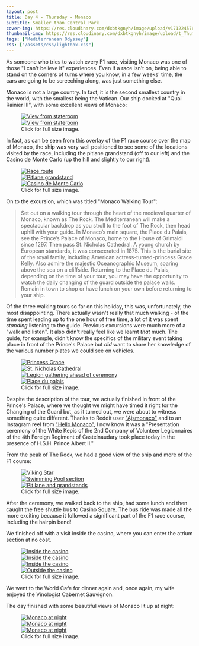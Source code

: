 ```yaml
---
layout: post
title: Day 4 - Thursday - Monaco
subtitle: Smaller than Central Park
cover-img: https://res.cloudinary.com/dxbtkgnyh/image/upload/v1712245762/2024-viking-mediterranean-odyssey/marseille-to-monaco_zcwero.png
thumbnail-img: https://res.cloudinary.com/dxbtkgnyh/image/upload/t_Thumbnail/v1712245762/2024-viking-mediterranean-odyssey/marseille-to-monaco_zcwero.png
tags: ["Mediterranean Odyssey"]
css: ["/assets/css/lightbox.css"]
---
```


As someone who tries to watch every F1 race, visiting Monaco was one of those "I can't believe it" experiences. Even if a race isn't on, being able to stand on the corners of turns where you know, in a few weeks' time, the cars are going to be screeching along, was just something else.

Monaco is not a large country. In fact, it is the second smallest country in the world, with the smallest being the Vatican. Our ship docked at "Quai Rainier III", with some excellent views of Monaco:

<figure>
    <div class="d-flex flex-row flex-wrap" style="gap: 5px">
        <div class="p-2">
            <a href="https://res.cloudinary.com/dxbtkgnyh/image/upload/v1712248553/2024-viking-mediterranean-odyssey/PXL_20240404_055403375_w6oz0i.jpg"
                data-lightbox="monaco" data-title="View from stateroom">
                <img src="https://res.cloudinary.com/dxbtkgnyh/image/upload/t_Thumbnail/v1712248553/2024-viking-mediterranean-odyssey/PXL_20240404_055403375_w6oz0i.jpg"
                    alt="View from stateroom">
            </a>
        </div>
        <div class="p-2">
            <a href="https://res.cloudinary.com/dxbtkgnyh/image/upload/v1712255688/2024-viking-mediterranean-odyssey/PXL_20240404_055417976_yqkvhv.jpg"
                data-lightbox="monaco" data-title="View from stateroom">
                <img src="https://res.cloudinary.com/dxbtkgnyh/image/upload/t_Thumbnail/v1712255688/2024-viking-mediterranean-odyssey/PXL_20240404_055417976_yqkvhv.jpg"
                    alt="View from stateroom">
            </a>
        </div>
    </div>
    <figcaption>Click for full size image.</figcaption>
</figure>

In fact, as can be seen from this overlay of the F1 race course over the map of Monaco, the ship was very well positioned to see some of the locations visited by the race, including the pitlane grandstand (off to our left) and the Casino de Monte Carlo (up the hill and slightly to our right).

<figure>
    <div class="d-flex flex-row flex-wrap" style="gap: 5px">
        <div class="p-2">
            <a href="https://res.cloudinary.com/dxbtkgnyh/image/upload/v1712324886/2024-viking-mediterranean-odyssey/Screenshot_2024-04-05_141719_fyfdvv.png"
                data-lightbox="f1" data-title="Race route">
                <img src="https://res.cloudinary.com/dxbtkgnyh/image/upload/t_Thumbnail/v1712324886/2024-viking-mediterranean-odyssey/Screenshot_2024-04-05_141719_fyfdvv.png"
                    alt="Race route">
            </a>
        </div>
        <div class="p-2">
            <a href="https://res.cloudinary.com/dxbtkgnyh/image/upload/v1712249105/2024-viking-mediterranean-odyssey/PXL_20240404_064516603_rl84ro.jpg"
                data-lightbox="f1" data-title="Pitlane grandstand">
                <img src="https://res.cloudinary.com/dxbtkgnyh/image/upload/t_Thumbnail/v1712249105/2024-viking-mediterranean-odyssey/PXL_20240404_064516603_rl84ro.jpg"
                    alt="Pitlane grandstand">
            </a>
        </div>
        <div class="p-2">
            <a href="https://res.cloudinary.com/dxbtkgnyh/image/upload/v1712249051/2024-viking-mediterranean-odyssey/PXL_20240404_055446662_sjnkkd.jpg"
                data-lightbox="f1" data-title="Casino de Monte Carlo">
                <img src="https://res.cloudinary.com/dxbtkgnyh/image/upload/t_Thumbnail/v1712249051/2024-viking-mediterranean-odyssey/PXL_20240404_055446662_sjnkkd.jpg"
                    alt="Casino de Monte Carlo">
            </a>
        </div>
    </div>
    <figcaption>Click for full size image.</figcaption>
</figure>

On to the excursion, which was titled "Monaco Walking Tour":

> Set out on a walking tour through the heart of the medieval quarter of Monaco, known as The Rock. The Mediterranean will make a spectacular backdrop as you stroll to the foot of The Rock, then head uphill with your guide. In Monaco’s main square, the Place du Palais, see the Prince’s Palace of Monaco, home to the House of Grimaldi since 1297. Then pass St. Nicholas Cathedral. A young church by European standards, it was consecrated in 1875. This is the burial site of the royal family, including American actress-turned-princess Grace Kelly. Also admire the majestic Oceanographic Museum, soaring above the sea on a cliffside. Returning to the Place du Palais, depending on the time of your tour, you may have the opportunity to watch the daily changing of the guard outside the palace walls. Remain in town to shop or have lunch on your own before returning to your ship.

Of the three walking tours so far on this holiday, this was, unfortunately, the most disappointing. There actually wasn't really that much walking - of the time spent leading up to the one hour of free time, a lot of it was spent *standing* listening to the guide. Previous excursions were much more of a "walk and listen". It also didn't really feel like we learnt *that* much. The guide, for example, didn't know the specifics of the military event taking place in front of the Prince's Palace but *did* want to share her knowledge of the various number plates we could see on vehicles.

<figure>
    <div class="d-flex flex-row flex-wrap" style="gap: 5px">
        <div class="p-2">
            <a href="https://res.cloudinary.com/dxbtkgnyh/image/upload/v1712255693/2024-viking-mediterranean-odyssey/PXL_20240404_080658464.PORTRAIT_dscijt.jpg"
                data-lightbox="tour" data-title="Princess Grace">
                <img src="https://res.cloudinary.com/dxbtkgnyh/image/upload/t_Thumbnail/v1712255693/2024-viking-mediterranean-odyssey/PXL_20240404_080658464.PORTRAIT_dscijt.jpg"
                    alt="Princess Grace">
            </a>
        </div>
        <div class="p-2">
            <a href="https://res.cloudinary.com/dxbtkgnyh/image/upload/v1712255703/2024-viking-mediterranean-odyssey/PXL_20240404_082242984_bat3t5.jpg"
                data-lightbox="tour" data-title="St. Nicholas Cathedral">
                <img src="https://res.cloudinary.com/dxbtkgnyh/image/upload/t_Thumbnail/v1712255703/2024-viking-mediterranean-odyssey/PXL_20240404_082242984_bat3t5.jpg"
                    alt="St. Nicholas Cathedral">
            </a>
        </div>
        <div class="p-2">
            <a href="https://res.cloudinary.com/dxbtkgnyh/image/upload/v1712255686/2024-viking-mediterranean-odyssey/PXL_20240404_082249830_xw3fb8.jpg"
                data-lightbox="tour" data-title="Legion gathering ahead of ceremony">
                <img src="https://res.cloudinary.com/dxbtkgnyh/image/upload/t_Thumbnail/v1712255686/2024-viking-mediterranean-odyssey/PXL_20240404_082249830_xw3fb8.jpg"
                    alt="Legion gathering ahead of ceremony">
            </a>
        </div>
        <div class="p-2">
            <a href="https://res.cloudinary.com/dxbtkgnyh/image/upload/v1712248614/2024-viking-mediterranean-odyssey/PXL_20240404_084001359_akocqx.jpg"
                data-lightbox="tour" data-title="Place du palais">
                <img src="https://res.cloudinary.com/dxbtkgnyh/image/upload/t_Thumbnail/v1712248614/2024-viking-mediterranean-odyssey/PXL_20240404_084001359_akocqx.jpg"
                    alt="Place du palais">
            </a>
        </div>
    </div>
    <figcaption>Click for full size image.</figcaption>
</figure>

Despite the description of the tour, we actually finished in front of the Prince's Palace, where we thought we might have timed it right for the Changing of the Guard but, as it turned out, we were about to witness something quite different. Thanks to Reddit user ["Ajsmonaco"](https://www.reddit.com/user/Ajsmonaco/) and to an Instagram reel from ["Hello Monaco"](https://www.instagram.com/reel/C5Vo6TUNJ36/?igsh=MW1mY3I3ZG00dTduaQ==), I now know it was a "Presentation ceremony of the White Kepis of the 2nd Company of Volunteer Legionnaires of the 4th Foreign Regiment of Castelnaudary took place today in the presence of H.S.H. Prince Albert II."

From the peak of The Rock, we had a good view of the ship and more of the F1 course:

<figure>
    <div class="d-flex flex-row flex-wrap" style="gap: 5px">
        <div class="p-2">
            <a href="https://res.cloudinary.com/dxbtkgnyh/image/upload/v1712248831/2024-viking-mediterranean-odyssey/PXL_20240404_084122235_qba9km.jpg"
                data-lightbox="rock-view" data-title="Viking Star">
                <img src="https://res.cloudinary.com/dxbtkgnyh/image/upload/t_Thumbnail/v1712248831/2024-viking-mediterranean-odyssey/PXL_20240404_084122235_qba9km.jpg"
                    alt="Viking Star">
            </a>
        </div>
        <div class="p-2">
            <a href="https://res.cloudinary.com/dxbtkgnyh/image/upload/v1712255693/2024-viking-mediterranean-odyssey/PXL_20240404_084144002_agt65j.jpg"
                data-lightbox="rock-view" data-title="Swimming Pool section">
                <img src="https://res.cloudinary.com/dxbtkgnyh/image/upload/t_Thumbnail/v1712255693/2024-viking-mediterranean-odyssey/PXL_20240404_084144002_agt65j.jpg"
                    alt="Swimming Pool section">
            </a>
        </div>
        <div class="p-2">
            <a href="https://res.cloudinary.com/dxbtkgnyh/image/upload/v1712249737/2024-viking-mediterranean-odyssey/PXL_20240404_100630234_ub0mhn.jpg"
                data-lightbox="rock-view" data-title="Pit lane and grandstands">
                <img src="https://res.cloudinary.com/dxbtkgnyh/image/upload/t_Thumbnail/v1712249737/2024-viking-mediterranean-odyssey/PXL_20240404_100630234_ub0mhn.jpg"
                    alt="Pit lane and grandstands">
            </a>
        </div>
    </div>
    <figcaption>Click for full size image.</figcaption>
</figure>

After the ceremony, we walked back to the ship, had some lunch and then caught the free shuttle bus to Casino Square. The bus ride was made all the more exciting because it followed a significant part of the F1 race course, including the hairpin bend!

We finished off with a visit inside the casino, where you can enter the atrium section at no cost.

<figure>
    <div class="d-flex flex-row flex-wrap" style="gap: 5px">
        <div class="p-2">
            <a href="https://res.cloudinary.com/dxbtkgnyh/image/upload/v1712255654/2024-viking-mediterranean-odyssey/PXL_20240404_121500606_avfkdz.jpg"
                data-lightbox="casino" data-title="Inside the casino">
                <img src="https://res.cloudinary.com/dxbtkgnyh/image/upload/t_Thumbnail/v1712255654/2024-viking-mediterranean-odyssey/PXL_20240404_121500606_avfkdz.jpg"
                    alt="Inside the casino">
            </a>
        </div>
        <div class="p-2">
            <a href="https://res.cloudinary.com/dxbtkgnyh/image/upload/v1712249718/2024-viking-mediterranean-odyssey/PXL_20240404_121621570.MP_hivxil.jpg"
                data-lightbox="casino" data-title="Inside the casino">
                <img src="https://res.cloudinary.com/dxbtkgnyh/image/upload/t_Thumbnail/v1712249718/2024-viking-mediterranean-odyssey/PXL_20240404_121621570.MP_hivxil.jpg"
                    alt="Inside the casino">
            </a>
        </div>
        <div class="p-2">
            <a href="https://res.cloudinary.com/dxbtkgnyh/image/upload/v1712249629/2024-viking-mediterranean-odyssey/PXL_20240404_121639652.MP_glq6w8.jpg"
                data-lightbox="casino" data-title="Inside the casino">
                <img src="https://res.cloudinary.com/dxbtkgnyh/image/upload/t_Thumbnail/v1712249629/2024-viking-mediterranean-odyssey/PXL_20240404_121639652.MP_glq6w8.jpg"
                    alt="Inside the casino">
            </a>
        </div>
        <div class="p-2">
            <a href="https://res.cloudinary.com/dxbtkgnyh/image/upload/v1712249729/2024-viking-mediterranean-odyssey/PXL_20240404_121910442.MP_hyboi8.jpg"
                data-lightbox="casino" data-title="Outside the casino">
                <img src="https://res.cloudinary.com/dxbtkgnyh/image/upload/t_Thumbnail/v1712249729/2024-viking-mediterranean-odyssey/PXL_20240404_121910442.MP_hyboi8.jpg"
                    alt="Outside the casino">
            </a>
        </div>
    </div>
    <figcaption>Click for full size image.</figcaption>
</figure>

We went to the World Cafe for dinner again and, once again, my wife enjoyed the Vinologist Cabernet Sauvignon.

The day finished with some beautiful views of Monaco lit up at night:

<figure>
    <div class="d-flex flex-row flex-wrap" style="gap: 5px">
        <div class="p-2">
            <a href="https://res.cloudinary.com/dxbtkgnyh/image/upload/v1712389541/2024-viking-mediterranean-odyssey/PXL_20240404_184033733_mjfmjs.jpg"
                data-lightbox="night" data-title="Monaco at night">
                <img src="https://res.cloudinary.com/dxbtkgnyh/image/upload/t_Thumbnail/v1712389541/2024-viking-mediterranean-odyssey/PXL_20240404_184033733_mjfmjs.jpg"
                    alt="Monaco at night">
            </a>
        </div>
        <div class="p-2">
            <a href="https://res.cloudinary.com/dxbtkgnyh/image/upload/v1712389569/2024-viking-mediterranean-odyssey/PXL_20240404_184111775_rhdayl.jpg"
                data-lightbox="night" data-title="Monaco at night">
                <img src="https://res.cloudinary.com/dxbtkgnyh/image/upload/t_Thumbnail/v1712389569/2024-viking-mediterranean-odyssey/PXL_20240404_184111775_rhdayl.jpg"
                    alt="Monaco at night">
            </a>
        </div>
        <div class="p-2">
            <a href="https://res.cloudinary.com/dxbtkgnyh/image/upload/v1712389571/2024-viking-mediterranean-odyssey/PXL_20240404_184133651.MP_gjzx2e.jpg"
                data-lightbox="night" data-title="Monaco at night">
                <img src="https://res.cloudinary.com/dxbtkgnyh/image/upload/t_Thumbnail/v1712389571/2024-viking-mediterranean-odyssey/PXL_20240404_184133651.MP_gjzx2e.jpg"
                    alt="Monaco at night">
            </a>
        </div>
    </div>
    <figcaption>Click for full size image.</figcaption>
</figure>

<script src="/assets/js/lightbox-plus-jquery.js"></script>
